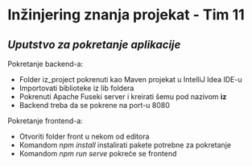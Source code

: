 # Inžinjering znanja projekat - Tim 11
## _Uputstvo za pokretanje aplikacije_

Pokretanje backend-a:
- Folder iz_project pokrenuti kao Maven projekat u IntelliJ Idea IDE-u
- Importovati biblioteke iz lib foldera
- Pokrenuti Apache Fuseki server i kreirati šemu pod nazivom **iz**
- Backend treba da se pokrene na port-u 8080

Pokretanje frontend-a:
- Otvoriti folder front u nekom od editora
- Komandom *npm install* instalirati pakete potrebne za pokretanje
- Komandom *npm run serve* pokreće se frontend
